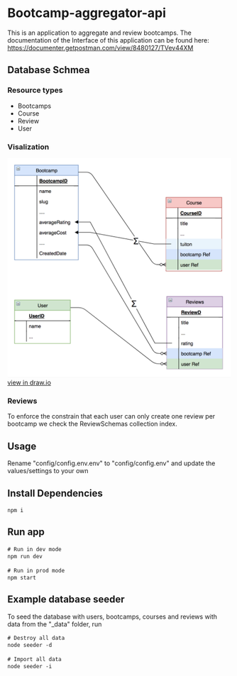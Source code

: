 # Bootcamp-aggregator-api

This is an application to aggregate and review bootcamps.
The documentation of the Interface of this application can be found here: https://documenter.getpostman.com/view/8480127/TVev44XM

## Database Schmea

### Resource types
- Bootcamps
- Course
- Review
- User
 

### Visalization

![Getting Started](bootcamp-aggregator-api-dataschema.png)
[view in draw.io](https://drive.google.com/file/d/1pzYtUmUjFr9HIVLz4ZO8bSnHZb3LwebA/view?usp=sharing)

### Reviews

To enforce the constrain that each user can only create one review per bootcamp we check the ReviewSchemas collection index.  

## Usage

Rename "config/config.env.env" to "config/config.env" and update the values/settings to your own

## Install Dependencies

```
npm i
```

## Run app

```
# Run in dev mode
npm run dev

# Run in prod mode
npm start
```

## Example database seeder

To seed the database with users, bootcamps, courses and reviews with data from the "\_data" folder, run

```
# Destroy all data
node seeder -d

# Import all data
node seeder -i
```
